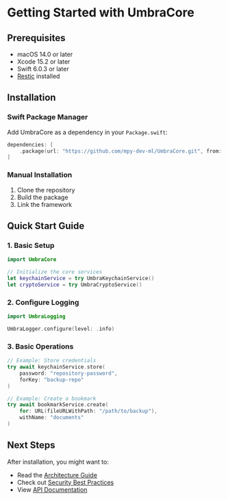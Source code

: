 # Getting Started with UmbraCore

## Prerequisites
- macOS 14.0 or later
- Xcode 15.2 or later
- Swift 6.0.3 or later
- [Restic](https://restic.net) installed

## Installation

### Swift Package Manager
Add UmbraCore as a dependency in your `Package.swift`:

```swift
dependencies: [
    .package(url: "https://github.com/mpy-dev-ml/UmbraCore.git", from: "1.0.0")
]
```

### Manual Installation
1. Clone the repository
2. Build the package
3. Link the framework

## Quick Start Guide

### 1. Basic Setup
```swift
import UmbraCore

// Initialize the core services
let keychainService = try UmbraKeychainService()
let cryptoService = try UmbraCryptoService()
```

### 2. Configure Logging
```swift
import UmbraLogging

UmbraLogger.configure(level: .info)
```

### 3. Basic Operations
```swift
// Example: Store credentials
try await keychainService.store(
    password: "repository-password",
    forKey: "backup-repo"
)

// Example: Create a bookmark
try await bookmarkService.create(
    for: URL(fileURLWithPath: "/path/to/backup"),
    withName: "documents"
)
```

## Next Steps
After installation, you might want to:

- Read the [Architecture Guide](../development/architecture.md)
- Check out [Security Best Practices](../user-guide/security.md)
- View [API Documentation](../api/reference.md)
